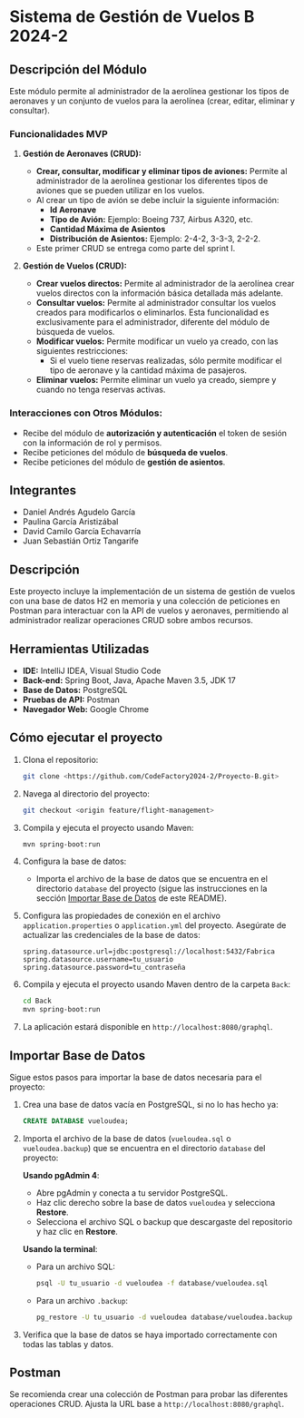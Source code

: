 # Sistema de Gestión de Vuelos B 2024-2

## Descripción del Módulo

Este módulo permite al administrador de la aerolínea gestionar los tipos de aeronaves y un conjunto de vuelos para la aerolínea (crear, editar, eliminar y consultar).

### Funcionalidades MVP

1. **Gestión de Aeronaves (CRUD):**
   - **Crear, consultar, modificar y eliminar tipos de aviones:** Permite al administrador de la aerolínea gestionar los diferentes tipos de aviones que se pueden utilizar en los vuelos. 
   - Al crear un tipo de avión se debe incluir la siguiente información:
     - **Id Aeronave**
     - **Tipo de Avión:** Ejemplo: Boeing 737, Airbus A320, etc.
     - **Cantidad Máxima de Asientos**
     - **Distribución de Asientos:** Ejemplo: 2-4-2, 3-3-3, 2-2-2.
   - Este primer CRUD se entrega como parte del sprint I.

2. **Gestión de Vuelos (CRUD):**
   - **Crear vuelos directos:** Permite al administrador de la aerolínea crear vuelos directos con la información básica detallada más adelante.
   - **Consultar vuelos:** Permite al administrador consultar los vuelos creados para modificarlos o eliminarlos. Esta funcionalidad es exclusivamente para el administrador, diferente del módulo de búsqueda de vuelos.
   - **Modificar vuelos:** Permite modificar un vuelo ya creado, con las siguientes restricciones:
     - Si el vuelo tiene reservas realizadas, sólo permite modificar el tipo de aeronave y la cantidad máxima de pasajeros.
   - **Eliminar vuelos:** Permite eliminar un vuelo ya creado, siempre y cuando no tenga reservas activas.

### Interacciones con Otros Módulos:

- Recibe del módulo de **autorización y autenticación** el token de sesión con la información de rol y permisos.
- Recibe peticiones del módulo de **búsqueda de vuelos**.
- Recibe peticiones del módulo de **gestión de asientos**.

## Integrantes

- Daniel Andrés Agudelo García  
- Paulina García Aristizábal  
- David Camilo García Echavarría  
- Juan Sebastián Ortiz Tangarife  

## Descripción

Este proyecto incluye la implementación de un sistema de gestión de vuelos con una base de datos H2 en memoria y una colección de peticiones en Postman para interactuar con la API de vuelos y aeronaves, permitiendo al administrador realizar operaciones CRUD sobre ambos recursos.

## Herramientas Utilizadas

- **IDE:** IntelliJ IDEA, Visual Studio Code
- **Back-end:** Spring Boot, Java, Apache Maven 3.5, JDK 17
- **Base de Datos:** PostgreSQL
- **Pruebas de API:** Postman
- **Navegador Web:** Google Chrome

## Cómo ejecutar el proyecto

1. Clona el repositorio:
    ```sh
    git clone <https://github.com/CodeFactory2024-2/Proyecto-B.git>
    ```
2. Navega al directorio del proyecto:
    ```sh
    git checkout <origin feature/flight-management>
    ```
3. Compila y ejecuta el proyecto usando Maven:
    ```sh
    mvn spring-boot:run
    ```
4. Configura la base de datos:

    - Importa el archivo de la base de datos que se encuentra en el directorio `database` del proyecto (sigue las instrucciones en la sección [Importar Base de Datos](#importar-base-de-datos) de este README).

5. Configura las propiedades de conexión en el archivo `application.properties` o `application.yml` del proyecto. Asegúrate de actualizar las credenciales de la base de datos:

    ```
    spring.datasource.url=jdbc:postgresql://localhost:5432/Fabrica
    spring.datasource.username=tu_usuario
    spring.datasource.password=tu_contraseña
    ```

6. Compila y ejecuta el proyecto usando Maven dentro de la carpeta `Back`:

    ```sh
    cd Back
    mvn spring-boot:run
    ```

7. La aplicación estará disponible en `http://localhost:8080/graphql`.

## Importar Base de Datos

Sigue estos pasos para importar la base de datos necesaria para el proyecto:

1. Crea una base de datos vacía en PostgreSQL, si no lo has hecho ya:

    ```sql
    CREATE DATABASE vueloudea;
    ```

2. Importa el archivo de la base de datos (`vueloudea.sql` o `vueloudea.backup`) que se encuentra en el directorio `database` del proyecto:

    **Usando pgAdmin 4**:
    - Abre pgAdmin y conecta a tu servidor PostgreSQL.
    - Haz clic derecho sobre la base de datos `vueloudea` y selecciona **Restore**.
    - Selecciona el archivo SQL o backup que descargaste del repositorio y haz clic en **Restore**.

    **Usando la terminal**:

    - Para un archivo SQL:

      ```sh
      psql -U tu_usuario -d vueloudea -f database/vueloudea.sql
      ```

    - Para un archivo `.backup`:

      ```sh
      pg_restore -U tu_usuario -d vueloudea database/vueloudea.backup
      ```

3. Verifica que la base de datos se haya importado correctamente con todas las tablas y datos.

## Postman

Se recomienda crear una colección de Postman para probar las diferentes operaciones CRUD. Ajusta la URL base a `http://localhost:8080/graphql`.
